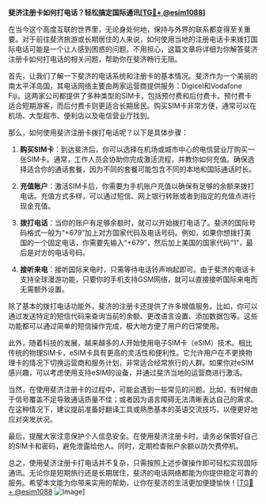 **斐济注册卡如何打电话？轻松搞定国际通讯[[TG💪+ @esim1088](https://t.me/s/esim1088)]**

在当今这个高度互联的世界里，无论身处何地，保持与外界的联系都变得至关重要。对于前往斐济旅游或长期居住的人来说，如何使用当地的注册电话卡来拨打国际电话可能是一个让人感到困惑的问题。不用担心，这篇文章将详细为你解答斐济注册卡如何打电话的相关问题，帮助你在斐济畅行无阻。

首先，让我们了解一下斐济的电话系统和注册卡的基本情况。斐济作为一个美丽的南太平洋岛国，其电话网络主要由两家运营商提供服务：Digicel和Vodafone Fiji。这两家公司都提供了多种类型的SIM卡，包括预付费和后付费卡。预付费卡适合短期游客，而后付费卡则更适合长期居民。购买SIM卡非常方便，通常可以在机场、大型超市、便利店以及电信营业厅找到。

那么，如何使用斐济注册卡拨打电话呢？以下是具体步骤：

1. **购买SIM卡**：到达斐济后，你可以选择在机场或城市中心的电信营业厅购买一张SIM卡。通常，工作人员会协助你完成激活流程，并教你如何充值。确保选择适合你的通话套餐，因为不同的套餐可能包含不同的本地和国际通话时长。

2. **充值账户**：激活SIM卡后，你需要为手机账户充值以确保有足够的余额来拨打电话。充值方式多样，可以通过短信、网上银行转账或者到指定的充值点进行现金充值。

3. **拨打电话**：当你的账户有足够余额时，就可以开始拨打电话了。斐济的国际号码格式一般为“+679”加上对方国家代码及电话号码。例如，如果你想拨打美国的一个固定电话，你需要先输入“+679”，然后加上美国的国家代码“1”，最后是对方的电话号码。

4. **接听来电**：接听国际来电时，只需等待电话铃声响起即可。由于斐济的电话卡支持全球漫游功能，只要你的手机支持GSM网络，就可以直接接听国际来电而无需额外设置。

除了基本的拨打电话功能外，斐济的注册卡还提供了许多增值服务。比如，你可以通过发送特定的短信代码来查询当前的余额、更改语言设置、添加数据包等。这些功能都可以通过简单的短信操作完成，极大地方便了用户的日常使用。

此外，随着科技的发展，越来越多的人开始使用电子SIM卡（eSIM）技术。相比传统的物理SIM卡，eSIM卡具有更高的灵活性和便利性。它允许用户在不更换物理卡的情况下切换运营商和服务计划，非常适合经常旅行的人群。如果你对eSIM感兴趣，可以考虑使用支持eSIM的设备，并通过斐济当地的运营商进行激活。

当然，在使用斐济注册卡的过程中，可能会遇到一些常见的问题。比如，有时候由于信号覆盖不足导致通话质量不佳；或者因为语言障碍无法清晰表达自己的需求。在这种情况下，建议提前准备好翻译工具或熟悉基本的英语交流技巧，以便更好地应对突发状况。

最后，提醒大家注意保护个人信息安全。在使用斐济注册卡时，请务必保管好自己的SIM卡和密码，避免泄露给他人。同时，定期检查账户余额以防欠费停机。

总之，使用斐济注册卡打电话并不复杂，只需按照上述步骤操作即可轻松实现国际通讯。无论你是短期旅行还是长期居住，斐济的电话网络都能为你提供稳定可靠的服务。希望本文能为你带来实用的帮助，让你在斐济的生活更加便捷愉快！[[TG💪+ @esim1088](https://t.me/s/esim1088) ![Image](https://i.postimg.cc/4NQfJmqS/Snipaste-2025-05-13-00-14-12.png)]